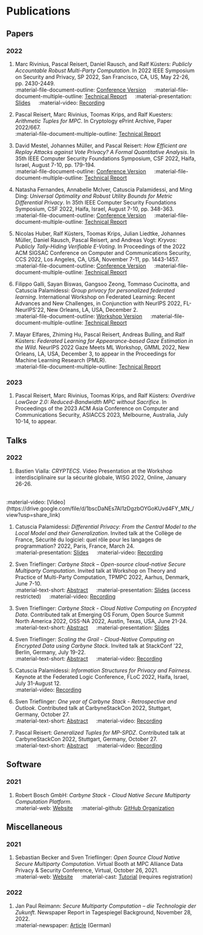 # Publications

## Papers

### 2022

1. Marc Rivinius, Pascal Reisert, Daniel Rausch, and Ralf Küsters: _Publicly
Accountable Robust Multi-Party Computation_. In 2022 IEEE Symposium on Security
and Privacy, SP 2022, San Francisco, CA, US, May 22-26, pp. 2430-2449. <br>
:material-file-document-outline: [Conference Version](https://doi.org/10.1109/SP46214.2022.9833608) &emsp;
:material-file-document-multiple-outline: [Technical Report](https://eprint.iacr.org/2022/436) &emsp;
:material-presentation: [Slides](https://drive.google.com/file/d/18meTQbIoPo8oqBo465Wv-vmLTaMCVqqX/view?usp=sharing) &emsp;
:material-video: [Recording](https://www.youtube.com/watch?v=WycM5GDkRr0)

1. Pascal Reisert, Marc Rivinius, Toomas Krips, and Ralf Kuesters: _Arithmetic
Tuples for MPC_. In Cryptology ePrint Archive, Paper 2022/667. <br>
:material-file-document-multiple-outline: [Technical Report](https://eprint.iacr.org/2022/667)

1. David Mestel, Johannes Müller, and Pascal Reisert: _How Efficient are Replay
Attacks against Vote Privacy? A Formal Quantitative Analysis_. In 35th IEEE
Computer Security Foundations Symposium, CSF 2022, Haifa, Israel, August 7-10,
pp. 179-194. <br>
:material-file-document-outline: [Conference Version](https://doi.org/10.1109/CSF54842.2022.9979167) &emsp;
:material-file-document-multiple-outline: [Technical Report](https://eprint.iacr.org/2022/743)

1. Natasha Fernandes, Annabelle McIver, Catuscia Palamidessi, and Ming Ding:
_Universal Optimality and Robust Utility Bounds for Metric Differential Privacy_.
In 35th IEEE Computer Security Foundations Symposium, CSF 2022, Haifa, Israel,
August 7-10, pp. 348-363. <br>
:material-file-document-outline: [Conference Version](https://doi.org/10.1109/CSF54842.2022.9919647) &emsp;
:material-file-document-multiple-outline: [Technical Report](https://doi.org/10.48550/arXiv.2205.01258)

1. Nicolas Huber, Ralf Küsters, Toomas Krips, Julian Liedtke, Johannes Müller,
Daniel Rausch, Pascal Reisert, and Andreas Vogt: _Kryvos: Publicly
Tally-Hiding Verifiable E-Voting_. In Proceedings of the 2022 ACM SIGSAC
Conference on Computer and Communications Security, CCS 2022, Los Angeles, CA,
USA, November 7-11, pp. 1443-1457. <br>
:material-file-document-outline: [Conference Version](https://doi.org/10.1145/3548606.3560701) &emsp;
:material-file-document-multiple-outline: [Technical Report](https://eprint.iacr.org/2022/1132)

1. Filippo Galli, Sayan Biswas, Gangsoo Zeong, Tommaso Cucinotta, and Catuscia
Palamidessi: _Group privacy for personalized federated learning_. International
Workshop on Federated Learning: Recent Advances and New Challenges, in Conjunction
with NeurIPS 2022, FL-NeurIPS'22, New Orleans, LA, USA, December 2. <br>
:material-file-document-outline: [Workshop Version](https://openreview.net/forum?id=R45g30SnwsR) &emsp;
:material-file-document-multiple-outline: [Technical Report](https://doi.org/10.48550/arXiv.2206.03396)

1. Mayar Elfares, Zhiming Hu, Pascal Reisert, Andreas Bulling, and Ralf Küsters:
_Federated Learning for Appearance-based Gaze Estimation in the Wild_.
NeurIPS 2022 Gaze Meets ML Workshop, GMML 2022, New Orleans, LA, USA, December
3, to appear in the Proceedings for Machine Learning Research (PMLR). <br>
:material-file-document-multiple-outline: [Technical Report](https://doi.org/10.48550/arXiv.2211.07330)

### 2023

1. Pascal Reisert, Marc Rivinius, Toomas Krips, and Ralf Küsters: _Overdrive
LowGear 2.0: Reduced-Bandwidth MPC without Sacrifice_. In Proceedings of the
2023 ACM Asia Conference on Computer and Communications Security, ASIACCS 2023,
Melbourne, Australia, July 10-14, to appear.

## Talks

### 2022

1. Bastien Vialla: _CRYPTECS_. Video Presentation at the Workshop
interdisciplinaire sur la sécurité globale, WISG 2022, Online, January 26-26.
<br>
:material-video: [Video](https://drive.google.com/file/d/1bscDaNEs7AI1zDgzbOYGoKUvd4FY_MN_/view?usp=share_link)

1. Catuscia Palamidessi: _Differential Privacy: From the Central Model to the
Local Model and their Generalization_. Invited talk at the Collège de France,
Sécurité du logiciel: quel rôle pour les langages de programmation? 2022, Paris,
France, March 24. <br>
:material-presentation: [Slides](https://www.college-de-france.fr/sites/default/files/documents/xavier-leroy/UPL2506661257705268028_Palamidessi.pdf) &emsp;
:material-video: [Recording](https://www.college-de-france.fr/agenda/seminaire/securite-du-logiciel-quel-role-pour-les-langages-de-programmation/differential-privacy-from-the-central-model-to-the-local-model-and-their-generalization)

1. Sven Trieflinger: _Carbyne Stack – Open-source cloud-native Secure Multiparty
Computation_. Invited talk at Workshop on Theory and Practice of Multi-Party
Computation, TPMPC 2022, Aarhus, Denmark, June 7-10. <br>
:material-text-short: [Abstract](https://www.multipartycomputation.com/tpmpc-2022/invited-talks#h.bu4y0licb8g2) &emsp;
:material-presentation: [Slides](https://drive.google.com/drive/folders/1VxyRM8hkCcm7Sx7Fz4VDHdhPVOhoHc_G)
(access restricted) &emsp;
:material-video: [Recording](https://www.youtube.com/watch?v=IeI3Lb0xVgg)

1. Sven Trieflinger: _Carbyne Stack - Cloud Native Computing on Encrypted Data_.
Contributed talk at Emerging OS Forum, Open Source Summit North America 2022,
OSS-NA 2022, Austin, Texas, USA, June 21-24. <br>
:material-text-short: [Abstract](https://ossna2022.sched.com/event/11NhT) &emsp;
:material-presentation: [Slides](https://static.sched.com/hosted_files/ossna2022/6b/20220623%20Carbyne%20Stack%20-%20Cloud%20Native%20Computing%20on%20Encrypted%20Data.pdf)

1. Sven Trieflinger: _Scaling the Grail - Cloud-Native Computing on Encrypted
Data using Carbyne Stack_. Invited talk at StackConf '22, Berlin, Germany,
July 19-22. <br>
:material-text-short: [Abstract](https://stackconf.eu/talks/scaling-the-grail-cloud-native-computing-on-encrypted-data-using-carbyne-stack/) &emsp;
:material-video: [Recording](https://www.youtube.com/watch?v=0ELrWOaDZq8)

1. Catuscia Palamidessi: _Information Structures for Privacy and Fairness_.
Keynote at the Federated Logic Conference, FLoC 2022, Haifa, Israel, July
31-August 12. <br>
:material-video: [Recording](https://www.youtube.com/watch?v=FnwEkypluT0)

1. Sven Trieflinger: _One year of Carbyne Stack - Retrospective and Outlook_.
Contributed talk at CarbyneStackCon 2022, Stuttgart, Germany, October 27. <br>
:material-text-short: [Abstract](https://carbynestack.io/community/events/csc22/#program) &emsp;
:material-video: [Recording](https://media.video.bosch.com/media/One+year+of+Carbyne+Stack+-+Retrospective+and+Outlook/0_0bf5i0td)

1. Pascal Reisert: _Generalized Tuples for MP-SPDZ_. Contributed talk at
CarbyneStackCon 2022, Stuttgart, Germany, October 27. <br>
:material-text-short: [Abstract](https://carbynestack.io/community/events/csc22/#program) &emsp;
:material-video: [Recording](https://media.video.bosch.com/media/Generalized+Tuples+for+MP-SPDZ/0_xbchnv9y)

## Software

### 2021

1. Robert Bosch GmbH: _Carbyne Stack - Cloud Native Secure Multiparty
Computation Platform_. <br>
:material-web: [Website](https://carbynestack.io) &emsp; :material-github:
[GitHub Organization](https://github.com/carbynestack)

## Miscellaneous

### 2021

1. Sebastian Becker and Sven Trieflinger: _Open Source Cloud Native Secure
Multiparty Computation_. Virtual Booth at MPC Alliance Data Privacy & Security
Conference, Virtual, October 26, 2021. <br>
:material-web: [Website](https://mpcalliance.brighttalk.live/sponsor-bosch/) &emsp;
:material-cast: [Tutorial](https://www.brighttalk.com/service/player/en-US/theme/default/channel/19132/webcast/515434/play?showChannelList=false)
(requires registration)

### 2022

1. Jan Paul Reimann: _Secure Multiparty Computation – die Technologie der Zukunft_.
Newspaper Report in Tagespiegel Background, November 28, 2022. <br>
:material-newspaper: [Article](https://background.tagesspiegel.de/cybersecurity/secure-multiparty-computation-die-technologie-der-zukunft)
(German)
